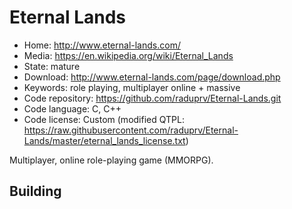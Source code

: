 # Eternal Lands

- Home: http://www.eternal-lands.com/
- Media: https://en.wikipedia.org/wiki/Eternal_Lands
- State: mature
- Download: http://www.eternal-lands.com/page/download.php
- Keywords: role playing, multiplayer online + massive
- Code repository: https://github.com/raduprv/Eternal-Lands.git
- Code language: C, C++
- Code license: Custom (modified QTPL: https://raw.githubusercontent.com/raduprv/Eternal-Lands/master/eternal_lands_license.txt)

Multiplayer, online role-playing game (MMORPG).

## Building
